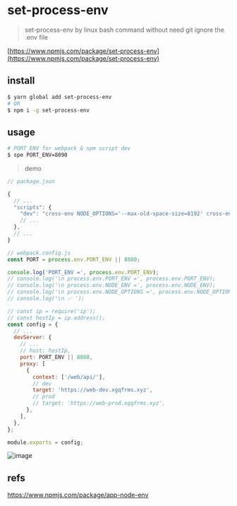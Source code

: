 # set-process-env

> set-process-env by linux bash command without need git ignore the .env file

[https://www.npmjs.com/package/set-process-env](https://www.npmjs.com/package/set-process-env)

## install

```sh
$ yarn global add set-process-env
# OR
$ npm i -g set-process-env

```

## usage


```sh
# PORT_ENV for webpack & npm script dev
$ spe PORT_ENV=8090

```

> demo

```js
// package.json

{
  // ...
  "scripts": {
    "dev": "cross-env NODE_OPTIONS='--max-old-space-size=8192' cross-env NODE_ENV=development webpack-dev-server --inline",
    // ...
  },
  // ...
}

```

```js
// webpack.config.js
const PORT = process.env.PORT_ENV || 8080;

console.log('PORT_ENV =', process.env.PORT_ENV);
// console.log('\n process.env.PORT_ENV =', process.env.PORT_ENV);
// console.log('\n process.env.NODE_ENV =', process.env.NODE_ENV);
// console.log('\n process.env.NODE_OPTIONS =', process.env.NODE_OPTIONS);
// console.log('\n ✅ ');

// const ip = require('ip');
// const hostIp = ip.address();
const config = {
  // ...
  devServer: {
    // ...
    // host: hostIp,
    port: PORT_ENV || 8080,
    proxy: [
      {
        context: ['/web/api/'],
        // dev
        target: 'https://web-dev.xgqfrms.xyz',
        // prod
        // target: 'https://web-prod.xgqfrms.xyz',
      },
    ],
  },
};

module.exports = config;

```


![image](https://user-images.githubusercontent.com/7291672/137370844-316bfd5e-fe0f-4e89-ab68-c937ee355a9b.png)


## refs

https://www.npmjs.com/package/app-node-env

